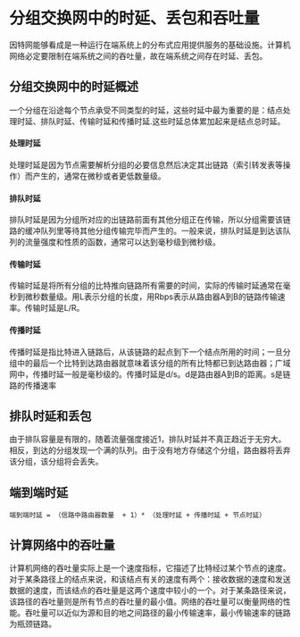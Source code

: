 # 分组交换网中的时延、丢包和吞吐量

因特网能够看成是一种运行在端系统上的分布式应用提供服务的基础设施。计算机网络必定要限制在端系统之间的吞吐量，故在端系统之间存在时延、丢包。

## 分组交换网中的时延概述

一个分组在沿途每个节点承受不同类型的时延，这些时延中最为重要的是：结点处理时延、排队时延、传输时延和传播时延.这些时延总体累加起来是结点总时延。

#### 处理时延

处理时延是因为节点需要解析分组的必要信息然后决定其出链路（索引转发表等操作）而产生的，通常在微秒或者更低数量级。

#### 排队时延

排队时延是因为分组所对应的出链路前面有其他分组正在传输，所以分组需要该链路的缓冲队列里等待其他分组传输完毕而产生的。一般来说，排队时延是到达该队列的流量强度和性质的函数，通常可以达到毫秒级到微秒级。

#### 传输时延

传输时延是将所有分组的比特推向链路所有需要的时间，实际的传输时延通常在毫秒到微秒数量级。用L表示分组的长度，用Rbps表示从路由器A到B的链路传输速率。传输时延是L/R。

#### 传播时延

传播时延是指比特进入链路后，从该链路的起点到下一个结点所用的时间；一旦分组中的最后一个比特到达路由器就意味着该分组的所有比特都已到达路由器；广域网中，传播时延一般是毫秒级的。传播时延是d/s。d是路由器A到B的距离。s是链路的传播速率

## 排队时延和丢包

由于排队容量是有限的，随着流量强度接近1，排队时延并不真正趋近于无穷大。相反，到达的分组发现一个满的队列。由于没有地方存储这个分组，路由器将丢弃该分组，该分组将会丢失。

## 端到端时延

    端到端时延 = （信路中路由器数量  + 1）* （处理时延 + 传播时延 + 节点时延）

## 计算网络中的吞吐量

计算机网络的吞吐量实际上是一个速度指标，它描述了比特经过某个节点的速度。对于某条路径上的结点来说，和该结点有关的速度有两个：接收数据的速度和发送数据的速度，而该结点的吞吐量是这两个速度中较小的一个。对于某条路径来说，该路径的吞吐量则是所有节点的吞吐量的最小值。网络的吞吐量可以衡量网络的性能。吞吐量可以近似为源和目的地之间路径的最小传输速率，最小传输速率的链路为瓶颈链路。
